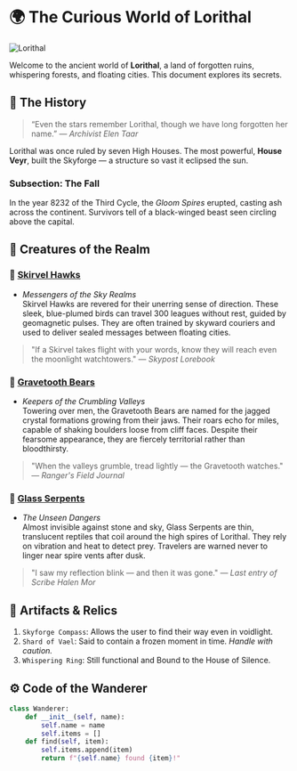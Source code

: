 # 🌍 The Curious World of Lorithal

![Lorithal](/images/lorithal.png)

Welcome to the ancient world of **Lorithal**, a land of forgotten ruins, whispering forests, and floating cities. This document explores its secrets.

## 🏰 The History

> “Even the stars remember Lorithal, though we have long forgotten her name.” — *Archivist Elen Taar*

Lorithal was once ruled by seven High Houses. The most powerful, **House Veyr**, built the Skyforge — a structure so vast it eclipsed the sun.

### Subsection: The Fall

In the year 8232 of the Third Cycle, the *Gloom Spires* erupted, casting ash across the continent. Survivors tell of a black-winged beast seen circling above the capital.

## 🐉 Creatures of the Realm

### 🦅 [Skirvel Hawks](/blog/skirvel-hawks)

- *Messengers of the Sky Realms*  
Skirvel Hawks are revered for their unerring sense of direction. These sleek, blue-plumed birds can travel 300 leagues without rest, guided by geomagnetic pulses. They are often trained by skyward couriers and used to deliver sealed messages between floating cities.

> "If a Skirvel takes flight with your words, know they will reach even the moonlight watchtowers." — *Skypost Lorebook*

### 🐻 [Gravetooth Bears](/blog/gravetooth-bears)

- *Keepers of the Crumbling Valleys*  
Towering over men, the Gravetooth Bears are named for the jagged crystal formations growing from their jaws. Their roars echo for miles, capable of shaking boulders loose from cliff faces. Despite their fearsome appearance, they are fiercely territorial rather than bloodthirsty.

> "When the valleys grumble, tread lightly — the Gravetooth watches." — *Ranger's Field Journal*

### 🐍 [Glass Serpents](/blog/glass-serpents)

- *The Unseen Dangers*  
Almost invisible against stone and sky, Glass Serpents are thin, translucent reptiles that coil around the high spires of Lorithal. They rely on vibration and heat to detect prey. Travelers are warned never to linger near spire vents after dusk.

> "I saw my reflection blink — and then it was gone." — *Last entry of Scribe Halen Mor*

## 🧭 Artifacts & Relics

1. `Skyforge Compass`: Allows the user to find their way even in voidlight.  
2. `Shard of Vael`: Said to contain a frozen moment in time. *Handle with caution.*  
3. `Whispering Ring`: Still functional and Bound to the House of Silence.

## ⚙️ Code of the Wanderer

```python
class Wanderer:
    def __init__(self, name):
        self.name = name
        self.items = []
    def find(self, item):
        self.items.append(item)
        return f"{self.name} found {item}!"
```